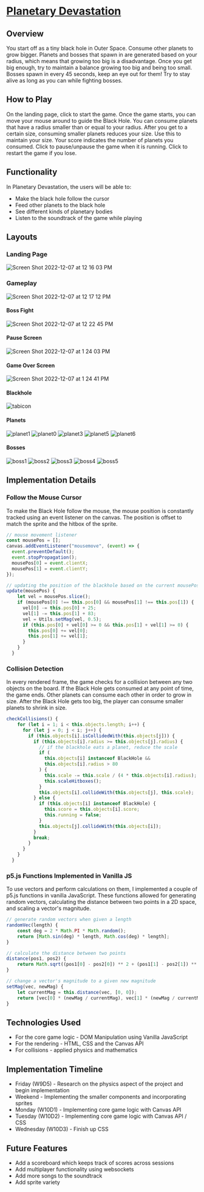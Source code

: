 # [Planetary Devastation](https://t1lt.github.io/PlanetaryDevastation/)

## Overview

You start off as a tiny black hole in Outer Space. Consume other planets to grow bigger. Planets and bosses that spawn in are generated based on your radius, which means that growing too big is a disadvantage. Once you get big enough, try to maintain a balance growing too big and being too small. Bosses spawn in every 45 seconds, keep an eye out for them! Try to stay alive as long as you can while fighting bosses.

## How to Play
On the landing page, click to start the game. Once the game starts, you can move your mouse around to guide the Black Hole. You can consume planets that have a radius smaller than or equal to your radius. After you get to a certain size, consuming smaller planets reduces your size. Use this to maintain your size. Your score indicates the number of planets you consumed. Click to pause/unpause the game when it is running. Click to restart the game if you lose.

## Functionality

In Planetary Devastation, the users will be able to:

- Make the black hole follow the cursor
- Feed other planets to the black hole
- See different kinds of planetary bodies
- Listen to the soundtrack of the game while playing

## Layouts

### Landing Page

![Screen Shot 2022-12-07 at 12 16 03 PM](https://user-images.githubusercontent.com/65653163/206299128-a7f78163-d547-40ce-93df-d7d1119b021c.png)

### Gameplay

![Screen Shot 2022-12-07 at 12 17 12 PM](https://user-images.githubusercontent.com/65653163/206299179-f4147948-4f75-40f1-b6fc-4d116d89ebd7.png)

#### Boss Fight
![Screen Shot 2022-12-07 at 12 22 45 PM](https://user-images.githubusercontent.com/65653163/206299233-f6abe6d4-cfd3-49ca-92a7-14baa0167c7d.png)

#### Pause Screen
![Screen Shot 2022-12-07 at 1 24 03 PM](https://user-images.githubusercontent.com/65653163/206299405-65b743f6-3f53-4539-b6e2-501a43c15a7b.png)

#### Game Over Screen
![Screen Shot 2022-12-07 at 1 24 41 PM](https://user-images.githubusercontent.com/65653163/206299523-0988d1ae-1709-4b36-99e9-cb7f55d858d2.png)

#### Blackhole
![tabicon](https://user-images.githubusercontent.com/65653163/206314917-185f369c-c233-46fa-abb4-f0362d576585.png)

#### Planets
![planet1](https://user-images.githubusercontent.com/65653163/206314934-0e1c3d27-a1d7-454c-b8e5-35346b130447.png)
![planet0](https://user-images.githubusercontent.com/65653163/206314939-eafb2191-4b81-48ee-85ab-dedd12f2bfd4.png)
![planet3](https://user-images.githubusercontent.com/65653163/206314956-c7cd482f-c9ee-4c46-b6ee-f8ce9ce41ddd.png)
![planet5](https://user-images.githubusercontent.com/65653163/206314964-c53bfde7-2cb9-40b6-82b4-52e3471fcb85.png)
![planet6](https://user-images.githubusercontent.com/65653163/206314969-9a7d8b7d-4e17-458f-a14b-8f8e6126d373.png)

#### Bosses
![boss1](https://user-images.githubusercontent.com/65653163/206315045-32def41c-ec8d-4a20-a021-8e49384165f2.png)
![boss2](https://user-images.githubusercontent.com/65653163/206315063-4e2e391a-1d21-410c-9e5d-279b2ce0ab81.png)
![boss3](https://user-images.githubusercontent.com/65653163/206315068-11a595e8-01df-4ab5-b025-4d7380453461.png)
![boss4](https://user-images.githubusercontent.com/65653163/206315088-14012c2a-b665-4153-942f-4d7735358f76.png)
![boss5](https://user-images.githubusercontent.com/65653163/206315094-6e2adfd5-2adb-4acc-8739-a9a38e455ad2.png)

## Implementation Details

### Follow the Mouse Cursor
To make the Black Hole follow the mouse, the mouse position is constantly tracked using an event listener on the canvas. The position is offset to match the sprite and the hitbox of the sprite.
```javascript
// mouse movement listener
const mousePos = [];
canvas.addEventListener("mousemove", (event) => {
  event.preventDefault();
  event.stopPropagation();
  mousePos[0] = event.clientX;
  mousePos[1] = event.clientY;
});

// updating the position of the blackhole based on the current mousePos
update(mousePos) {
    let vel = mousePos.slice();
    if (mousePos[0] !== this.pos[0] && mousePos[1] !== this.pos[1]) {
      vel[0] -= this.pos[0] + 25;
      vel[1] -= this.pos[1] + 83;
      vel = Utils.setMag(vel, 0.5);
      if (this.pos[0] + vel[0] >= 0 && this.pos[1] + vel[1] >= 0) {
        this.pos[0] += vel[0];
        this.pos[1] += vel[1];
      }
    }
  }
```

### Collision Detection
In every rendered frame, the game checks for a collision between any two objects on the board. If the Black Hole gets consumed at any point of time, the game ends. Other planets can consume each other in order to grow in size. After the Black Hole gets too big, the player can consume smaller planets to shrink in size.
```javascript
checkCollisions() {
    for (let i = 1; i < this.objects.length; i++) {
      for (let j = 0; j < i; j++) {
        if (this.objects[i].isCollidedWith(this.objects[j])) {
          if (this.objects[i].radius >= this.objects[j].radius) {
            // if the blackhole eats a planet, reduce the scale
            if (
              this.objects[i] instanceof BlackHole &&
              this.objects[i].radius > 80
            ) {
              this.scale -= this.scale / (4 * this.objects[i].radius);
              this.scaleHitboxes();
            }
            this.objects[i].collideWith(this.objects[j], this.scale);
          } else {
            if (this.objects[i] instanceof BlackHole) {
              this.score = this.objects[i].score;
              this.running = false;
            }
            this.objects[j].collideWith(this.objects[i]);
          }
          break;
        }
      }
    }
  }
```

### p5.js Functions Implemented in Vanilla JS
To use vectors and perform calculations on them, I implemented a couple of p5.js functions in vanilla JavaScript. These functions allowed for generating random vectors, calculating the distance between two points in a 2D space, and scaling a vector's magnitude.
```javascript
// generate random vectors when given a length
randomVec(length) {
    const deg = 2 * Math.PI * Math.random();
    return [Math.sin(deg) * length, Math.cos(deg) * length];
}

// calculate the distance between two points
distance(pos1, pos2) {
    return Math.sqrt((pos1[0] - pos2[0]) ** 2 + (pos1[1] - pos2[1]) ** 2);
}

// change a vector's magnitude to a given new magnitude
setMag(vec, newMag) {
    let currentMag = this.distance(vec, [0, 0]);
    return [vec[0] * (newMag / currentMag), vec[1] * (newMag / currentMag)];
}
```

## Technologies Used

- For the core game logic - DOM Manipulation using Vanilla JavaScript
- For the rendering - HTML, CSS and the Canvas API
- For collisions - applied physics and mathematics

## Implementation Timeline

- Friday (W9D5) - Research on the physics aspect of the project and begin implementation
- Weekend - Implementing the smaller components and incorporating sprites
- Monday (W10D1) - Implementing core game logic with Canvas API
- Tuesday (W10D2) - Implementing core game logic with Canvas API / CSS
- Wednesday (W10D3) - Finish up CSS

## Future Features

- Add a scoreboard which keeps track of scores across sessions
- Add multiplayer functionality using websockets
- Add more songs to the soundtrack
- Add sprite variety
